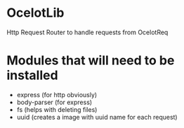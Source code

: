 # OcelotLib
Http Request Router to handle requests from OcelotReq

# Modules that will need to be installed
- express (for http obviously)
- body-parser (for express)
- fs (helps with deleting files)
- uuid (creates a image with uuid name for each request)
